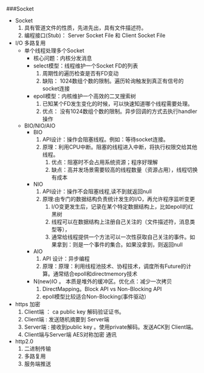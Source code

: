 ###Socket
+ Socket
  1. 具有管道文件的性质，先进先出，具有文件描述符。
  2. 编程接口(Stub)： Server Socket File 和 Client Socket File
+ I/O 多路复用
  + 单个线程处理多个Socket 
     + 核心问题：内核分发消息
     + select模型：线程维护一个Socket FD的列表
        1. 周期性的遍历检查是否有FD变动
        2. 缺陷： 1024数组个数的限制。遍历轮询触发到真正有信号的socket连接 
     + epoll模型：内核维护一个高效的二叉搜索树
        1. 已知某个FD发生变化的时候，可以快速知道哪个线程需要处理。
        2. 优点： 没有1024数组个数的限制。异步回调的方式去执行handler操作
  + BIO/NIO/AIO
     + BIO
        1. API设计：操作会阻塞线程。例如：等待socket连接。
        2. 原理：利用CPU中断。阻塞的线程进入中断，将执行权限交给其他线程。
            1. 优点：阻塞时不会占用系统资源；程序好理解
            2. 缺点：高并发场景需要较高的线程数量（资源占用），线程切换有成本
     + NIO 
        1. API设计：操作不会阻塞线程,读不到就返回null
        2. 原理:由专门的数据结构负责统计发生的I/O，再允许程序监听变更
            1. I/O变更发生后，记录在某个特定数据结构上，比如epoll的红黑树
            2. 线程可以在数据结构上注册自己关注的（文件描述符，消息类型等），
            3. 通常给线程提供一个方法可以一次性获取自己关注的事件。如果拿到：则是一个事件的集合。如果没拿到，则返回null
     + AIO 
        1. API 设计：异步编程
        2. 原理：原理：利用线程池技术、协程技术，调度所有Future的计算。通常结合epoll和directmemory技术   
     + N(new)IO 。 本质是堆外的缓冲区。优化点：减少一次拷贝
        1. DirectMapping。Block API vs Non-Blocking API
        2. epoll模型比较适合Non-Blocking(事件驱动）
+ https 加密 
  1. Client端 ： ca public key 解码验证证书。
  2. Client端 : 发送随机摘要到 Server端
  3. Server端 : 接收到public key 。使用private解码。发送ACK到 Client端。
  4. Client端与Server端 AES对称加密 通讯
+ http2.0 
  1. 二进制传输
  2. 多路复用
  3. 服务端推送  
          
    